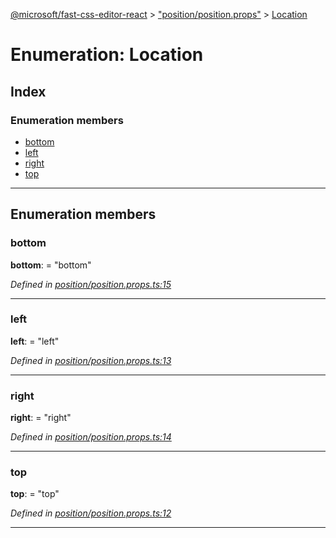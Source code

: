 [@microsoft/fast-css-editor-react](../README.md) > ["position/position.props"](../modules/_position_position_props_.md) > [Location](../enums/_position_position_props_.location.md)

# Enumeration: Location

## Index

### Enumeration members

* [bottom](_position_position_props_.location.md#bottom)
* [left](_position_position_props_.location.md#left)
* [right](_position_position_props_.location.md#right)
* [top](_position_position_props_.location.md#top)

---

## Enumeration members

<a id="bottom"></a>

###  bottom

**bottom**:  = "bottom"

*Defined in [position/position.props.ts:15](https://github.com/Microsoft/fast-dna/blob/164dd3ca/packages/fast-css-editor-react/src/position/position.props.ts#L15)*

___
<a id="left"></a>

###  left

**left**:  = "left"

*Defined in [position/position.props.ts:13](https://github.com/Microsoft/fast-dna/blob/164dd3ca/packages/fast-css-editor-react/src/position/position.props.ts#L13)*

___
<a id="right"></a>

###  right

**right**:  = "right"

*Defined in [position/position.props.ts:14](https://github.com/Microsoft/fast-dna/blob/164dd3ca/packages/fast-css-editor-react/src/position/position.props.ts#L14)*

___
<a id="top"></a>

###  top

**top**:  = "top"

*Defined in [position/position.props.ts:12](https://github.com/Microsoft/fast-dna/blob/164dd3ca/packages/fast-css-editor-react/src/position/position.props.ts#L12)*

___

